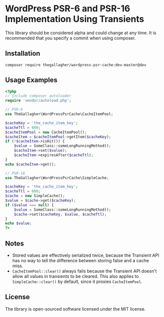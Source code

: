 # WordPress PSR-6 and PSR-16 Implementation Using Transients

This library should be considered alpha and could change at any time. It is recommended that you specify a commit when using composer.

## Installation

```
composer require thegallagher/wordpress-psr-cache:dev-master@dev
```

## Usage Examples

```php
<?php
// Include composer autoloader
require 'vendor/autoload.php';

// PSR-6
use TheGallagher\WordPressPsrCache\CacheItemPool;

$cacheKey = 'the_cache_item_key';
$cacheTtl = 600;
$cacheItemPool = new CacheItemPool();
$cacheItem = $cacheItemPool->getItem($cacheKey);
if (!$cacheItem->isHit()) {
    $value = SomeClass::someLongRunningMethod();
    $cacheItem->set($value);
    $cacheItem->expiresAfter($cacheTtl);
}
echo $cacheItem->get();

// PSR-16
use TheGallagher\WordPressPsrCache\SimpleCache;

$cacheKey = 'the_cache_item_key';
$cacheTtl = 600;
$cache = new SimpleCache();
$value = $cache->get($cacheKey);
if ($value === null) {
    $value = SomeClass::someLongRunningMethod();
    $cache->set($cacheKey, $value, $cacheTtl);
}
echo $value;
?>
```

## Notes
* Stored values are effectively serialized twice, because the Transient API has
  no way to tell the difference between storing false and a cache miss.
* `CacheItemPool::clear()` always fails because the Transient API doesn't allow
  all values in transients to be cleared. This also applies to
  `SimpleCache::clear()` by default, since it proxies `CacheItemPool`.

## License

The library is open-sourced software licensed under the MIT license.
